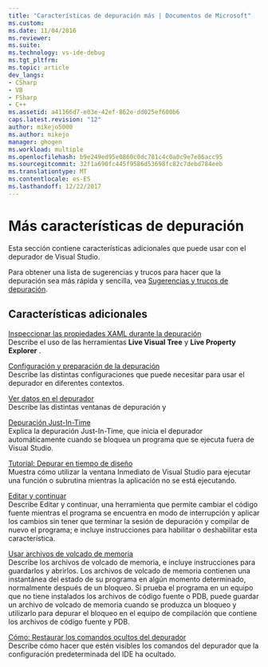 ```yaml
---
title: "Características de depuración más | Documentos de Microsoft"
ms.custom: 
ms.date: 11/04/2016
ms.reviewer: 
ms.suite: 
ms.technology: vs-ide-debug
ms.tgt_pltfrm: 
ms.topic: article
dev_langs:
- CSharp
- VB
- FSharp
- C++
ms.assetid: a41166d7-e03e-42ef-862e-dd025ef600b6
caps.latest.revision: "12"
author: mikejo5000
ms.author: mikejo
manager: ghogen
ms.workload: multiple
ms.openlocfilehash: b9e249ed95e0860c0dc781c4c0a0c9e7e86acc95
ms.sourcegitcommit: 32f1a690fc445f9586d53698fc82c7debd784eeb
ms.translationtype: MT
ms.contentlocale: es-ES
ms.lasthandoff: 12/22/2017
---
```

# <a name="more-debugging-features"></a>Más características de depuración
Esta sección contiene características adicionales que puede usar con el depurador de Visual Studio.  
  
 Para obtener una lista de sugerencias y trucos para hacer que la depuración sea más rápida y sencilla, vea [Sugerencias y trucos de depuración](http://blogs.msdn.com/b/visualstudio/archive/2015/05/22/debugging-tips-and-tricks.aspx).  
  
## <a name="additional-features"></a>Características adicionales  
 [Inspeccionar las propiedades XAML durante la depuración](../debugger/inspect-xaml-properties-while-debugging.md)  
 Describe el uso de las herramientas **Live Visual Tree** y **Live Property Explorer** .  
  
 [Configuración y preparación de la depuración](../debugger/debugger-settings-and-preparation.md)  
 Describe las distintas configuraciones que puede necesitar para usar el depurador en diferentes contextos.  
  
 [Ver datos en el depurador](../debugger/viewing-data-in-the-debugger.md)  
 Describe las distintas ventanas de depuración y  
  
 [Depuración Just-In-Time](../debugger/just-in-time-debugging-in-visual-studio.md)  
 Explica la depuración Just-In-Time, que inicia el depurador automáticamente cuando se bloquea un programa que se ejecuta fuera de Visual Studio.  
  
 [Tutorial: Depurar en tiempo de diseño](../debugger/walkthrough-debugging-at-design-time.md)  
 Muestra cómo utilizar la ventana Inmediato de Visual Studio para ejecutar una función o subrutina mientras la aplicación no se está ejecutando. 
  
 [Editar y continuar](../debugger/edit-and-continue.md)  
 Describe Editar y continuar, una herramienta que permite cambiar el código fuente mientras el programa se encuentra en modo de interrupción y aplicar los cambios sin tener que terminar la sesión de depuración y compilar de nuevo el programa; e incluye instrucciones para habilitar o deshabilitar esta característica.  
  
 [Usar archivos de volcado de memoria](../debugger/using-dump-files.md)  
 Describe los archivos de volcado de memoria, e incluye instrucciones para guardarlos y abrirlos. Los archivos de volcado de memoria contienen una instantánea del estado de su programa en algún momento determinado, normalmente después de un bloqueo. Si prueba el programa en un equipo que no tiene instalados los archivos de código fuente o PDB, puede guardar un archivo de volcado de memoria cuando se produzca un bloqueo y utilizarlo para depurar el bloqueo en el equipo de compilación que contiene los archivos de código fuente y PDB. 
  
 [Cómo: Restaurar los comandos ocultos del depurador](../debugger/how-to-restore-hidden-debugger-commands.md)  
 Describe cómo hacer que estén visibles los comandos del depurador que la configuración predeterminada del IDE ha ocultado.
